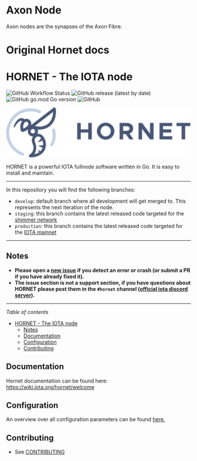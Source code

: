 # Axon Node

Axon nodes are the synapses of the Axon Fibre.

# Original Hornet docs

# HORNET - The IOTA node

![GitHub Workflow Status](https://img.shields.io/github/actions/workflow/status/iotaledger/hornet/build_HORNET.yml?style=for-the-badge&branch=develop) ![GitHub release (latest by date)](https://img.shields.io/github/v/release/iotaledger/hornet?style=for-the-badge) ![GitHub go.mod Go version](https://img.shields.io/github/go-mod/go-version/iotaledger/hornet?style=for-the-badge) ![GitHub](https://img.shields.io/github/license/iotaledger/hornet?style=for-the-badge)

<p align="center"><img src="img/HORNET_logo.svg" width="600"/></p>

HORNET is a powerful IOTA fullnode software written in Go.
It is easy to install and maintain.

---

In this repository you will find the following branches:

- `develop`: default branch where all development will get merged to. This represents the next iteration of the node.
- `staging`: this branch contains the latest released code targeted for the [shimmer network](https://shimmer.network)
- `production`: this branch contains the latest released code targeted for the [IOTA mainnet](https://iota.org)

---

## Notes

- **Please open a [new issue](https://github.com/iotaledger/hornet/issues/new) if you detect an error or crash (or submit a PR if you have already fixed it).**
- **The issue section is not a support section, if you have questions about HORNET please post them in the `#hornet` channel ([official iota discord server](https://discord.iota.org/)).**

---

_Table of contents_

<!--ts-->

- [HORNET - The IOTA node](#hornet---the-iota-node)
  - [Notes](#notes)
  - [Documentation](#documentation)
  - [Configuration](#configuration)
  - [Contributing](#contributing)
  <!--te-->

## Documentation

Hornet documentation can be found here: https://wiki.iota.org/hornet/welcome

## Configuration

An overview over all configuration parameters can be found [here.](configuration.md)

## Contributing

- See [CONTRIBUTING](/CONTRIBUTING.md)

